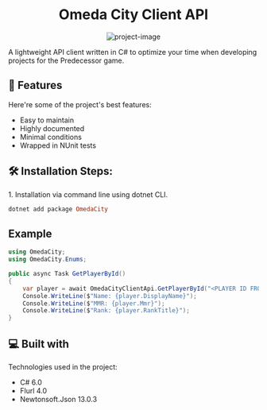 <h1 align="center" id="title">Omeda City Client API</h1>

<p align="center"><img src="https://omeda.city/assets/content/banner-24f4789cebe99d4408f94ed46ab0f2c008f659410128a05a3f8a2c1881a951fe.jpg" alt="project-image"></p>

<p id="description">A lightweight API client written in C# to optimize your time when developing projects for the Predecessor game.</p>

  
  
<h2>🧐 Features</h2>

Here're some of the project's best features:

*   Easy to maintain
*   Highly documented
*   Minimal conditions
*   Wrapped in NUnit tests

<h2>🛠️ Installation Steps:</h2>

<p>1. Installation via command line using dotnet CLI.</p>

```ruby
dotnet add package OmedaCity
```

<h2>Example</h2>

```C#
using OmedaCity;
using OmedaCity.Enums;

public async Task GetPlayerById()
{
    var player = await OmedaCityClientApi.GetPlayerById("<PLAYER ID FROM OMEDA CITY>");
    Console.WriteLine($"Name: {player.DisplayName}");
    Console.WriteLine($"MMR: {player.Mmr}");
    Console.WriteLine($"Rank: {player.RankTitle}");
}

```
  
<h2>💻 Built with</h2>

Technologies used in the project:

*   C# 6.0
*   Flurl 4.0
*   Newtonsoft.Json 13.0.3
